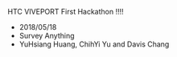 HTC VIVEPORT First Hackathon !!!!


- 2018/05/18
- Survey Anything
- YuHsiang Huang, ChihYi Yu and Davis Chang
